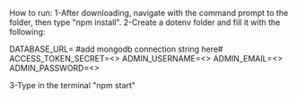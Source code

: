 How to run:
1-After downloading, navigate with the command prompt to the folder, then type "npm install".
2-Create a dotenv folder and fill it with the following:

DATABASE_URL= #add mongodb connection string here#
ACCESS_TOKEN_SECRET=<<add jwt secret here>>
ADMIN_USERNAME=<<add any username>>
ADMIN_EMAIL=<<add any email>>
ADMIN_PASSWORD=<<add a strong password>>

3-Type in the terminal "npm start"

